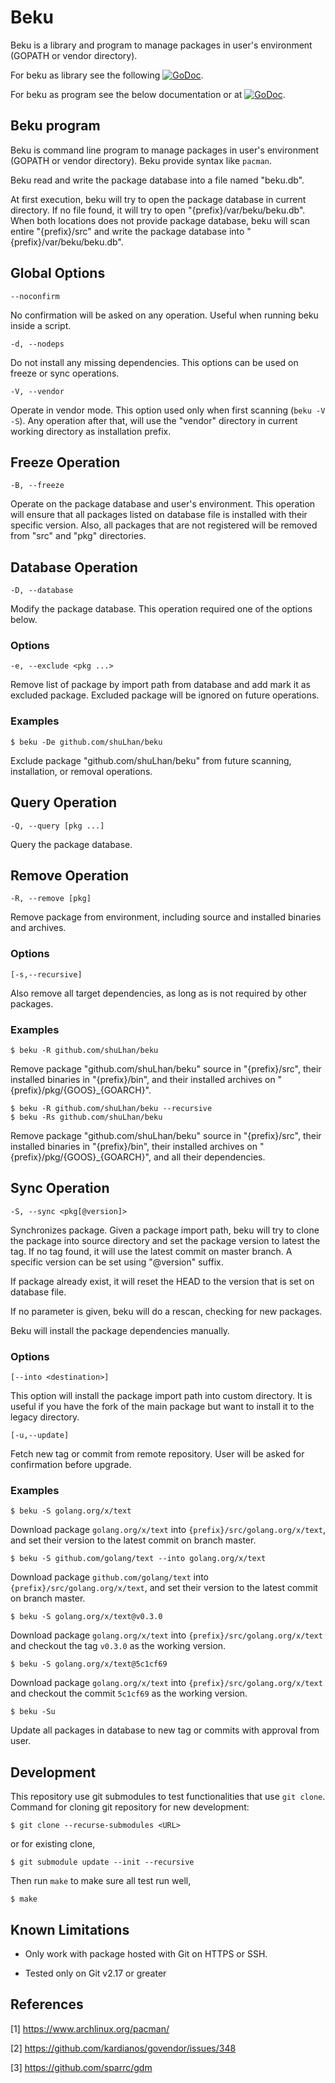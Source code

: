 # Beku

Beku is a library and program to manage packages in user's environment (GOPATH
or vendor directory).

For beku as library see the following
[![GoDoc](https://godoc.org/github.com/shuLhan/beku?status.svg)](https://godoc.org/github.com/shuLhan/beku).

For beku as program see the below documentation or at
[![GoDoc](https://godoc.org/github.com/shuLhan/beku/cmd/beku?status.svg)](https://godoc.org/github.com/shuLhan/beku/cmd/beku).

## Beku program

Beku is command line program to manage packages in user's environment (GOPATH
or vendor directory). Beku provide syntax like `pacman`.

Beku read and write the package database into a file named "beku.db".

At first execution, beku will try to open the package database in current
directory. If no file found, it will try to open
"{prefix}/var/beku/beku.db". When both locations does not provide
package database, beku will scan entire "{prefix}/src" and write the
package database into "{prefix}/var/beku/beku.db".

## Global Options

    --noconfirm

No confirmation will be asked on any operation. Useful when running beku
inside a script.

    -d, --nodeps

Do not install any missing dependencies. This options can be used on freeze
or sync operations.

    -V, --vendor

Operate in vendor mode. This option used only when first scanning
(`beku -V -S`).
Any operation after that, will use the "vendor" directory in current
working directory as installation prefix.

## Freeze Operation

    -B, --freeze

Operate on the package database and user's environment. This operation will
ensure that all packages listed on database file is installed with their
specific version. Also, all packages that are not registered will
be removed from "src" and "pkg" directories.

## Database Operation

    -D, --database

Modify the package database. This operation required one of the options
below.

### Options

    -e, --exclude <pkg ...>

Remove list of package by import path from database and add mark it as
excluded package. Excluded package will be ignored on future operations.

### Examples

    $ beku -De github.com/shuLhan/beku

Exclude package "github.com/shuLhan/beku" from future scanning,
installation, or removal operations.

## Query Operation

    -Q, --query [pkg ...]

Query the package database.

## Remove Operation

    -R, --remove [pkg]

Remove package from environment, including source and installed binaries and
archives.

### Options

    [-s,--recursive]

Also remove all target dependencies, as long as is not required by other
packages.

### Examples

    $ beku -R github.com/shuLhan/beku

Remove package "github.com/shuLhan/beku" source in "{prefix}/src",
their installed binaries in "{prefix}/bin", and their installed archives on
"{prefix}/pkg/{GOOS}\_{GOARCH}".

    $ beku -R github.com/shuLhan/beku --recursive
    $ beku -Rs github.com/shuLhan/beku

Remove package "github.com/shuLhan/beku" source in "{prefix}/src",
their installed binaries in "{prefix}/bin", their installed archives on
"{prefix}/pkg/{GOOS}\_{GOARCH}", and all their dependencies.

## Sync Operation

    -S, --sync <pkg[@version]>

Synchronizes package. Given a package import path, beku will try to clone
the package into source directory and set the package version to
latest the tag. If no tag found, it will use the latest commit on master
branch. A specific version can be set using "@version" suffix.

If package already exist, it will reset the HEAD to the version that is set
on database file.

If no parameter is given, beku will do a rescan, checking for new packages.

Beku will install the package dependencies manually.

### Options

    [--into <destination>]

This option will install the package import path into custom directory.
It is useful if you have the fork of the main package but want to install
it to the legacy directory.

    [-u,--update]

Fetch new tag or commit from remote repository. User will be asked for
confirmation before upgrade.

### Examples

    $ beku -S golang.org/x/text

Download package `golang.org/x/text` into `{prefix}/src/golang.org/x/text`,
and set their version to the latest commit on branch master.

    $ beku -S github.com/golang/text --into golang.org/x/text

Download package `github.com/golang/text` into
`{prefix}/src/golang.org/x/text`, and set their version to the latest commit
on branch master.

    $ beku -S golang.org/x/text@v0.3.0

Download package `golang.org/x/text` into `{prefix}/src/golang.org/x/text`
and checkout the tag `v0.3.0` as the working version.

    $ beku -S golang.org/x/text@5c1cf69

Download package `golang.org/x/text` into `{prefix}/src/golang.org/x/text`
and checkout the commit `5c1cf69` as the working version.

    $ beku -Su

Update all packages in database to new tag or commits with approval from
user.


## Development

This repository use git submodules to test functionalities that use `git
clone`.
Command for cloning git repository for new development:

	$ git clone --recurse-submodules <URL>

or for existing clone,

	$ git submodule update --init --recursive

Then run `make` to make sure all test run well,

	$ make

## Known Limitations

- Only work with package hosted with Git on HTTPS or SSH.

- Tested only on Git v2.17 or greater


## References

[1] https://www.archlinux.org/pacman/

[2] https://github.com/kardianos/govendor/issues/348

[3] https://github.com/sparrc/gdm
